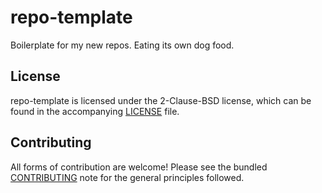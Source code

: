 # repo-template

Boilerplate for my new repos. Eating its own dog food.

## License

repo-template is licensed under the 2-Clause-BSD license, which can be found in
the accompanying [LICENSE](./LICENSE) file.

## Contributing

All forms of contribution are welcome! Please see the bundled
[CONTRIBUTING](./CONTRIBUTING.md) note for the general principles followed.

